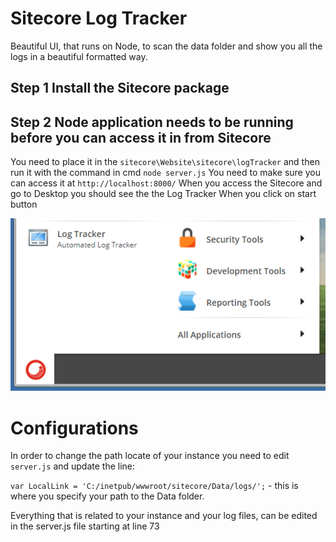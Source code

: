 # Sitecore Log Tracker
Beautiful UI, that runs on Node, to scan the data folder and show you all the logs in a beautiful formatted way.

## Step 1 Install the Sitecore package
## Step 2 Node application needs to be running before you can access it in from Sitecore
You need to place it in the `sitecore\Website\sitecore\logTracker` and then run it with the command in cmd `node server.js`
You need to make sure you can access it at `http://localhost:8000/`
When you access the Sitecore and go to Desktop you should see the the Log Tracker When you click on start button

![Desktop](/images/desktop.PNG?raw=true "The way it looks in Start Menu")

# Configurations
In order to change the path locate of your instance you need to edit `server.js` and update the line:

`var LocalLink = 'C:/inetpub/wwwroot/sitecore/Data/logs/';` - this is where you specify your path to the Data folder.

Everything that is related to your instance and your log files, can be edited in the server.js file starting at line 73
